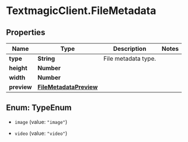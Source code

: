 # TextmagicClient.FileMetadata

## Properties
Name | Type | Description | Notes
------------ | ------------- | ------------- | -------------
**type** | **String** | File metadata type. | 
**height** | **Number** |  | 
**width** | **Number** |  | 
**preview** | [**FileMetadataPreview**](FileMetadataPreview.md) |  | 


<a name="TypeEnum"></a>
## Enum: TypeEnum


* `image` (value: `"image"`)

* `video` (value: `"video"`)




